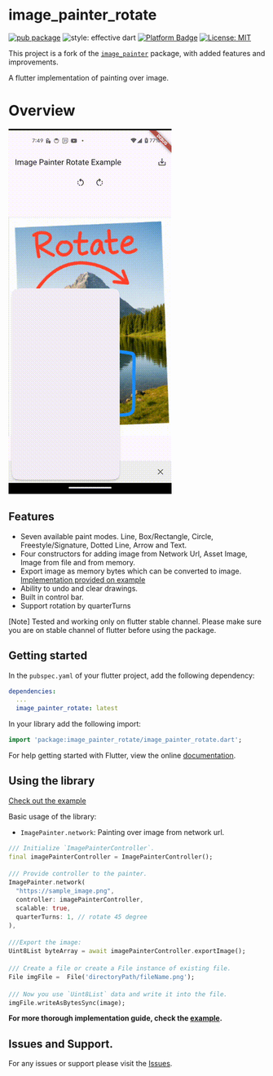 # image_painter_rotate


[![pub package](https://img.shields.io/pub/v/image_painter.svg)](https://pub.dev/packages/image_painter_rotate)
![style: effective dart](https://img.shields.io/badge/style-effective_dart-40c4ff.svg)
[![Platform Badge](https://img.shields.io/badge/platform-android%20|%20ios%20-green.svg)](https://pub.dev/packages/image_painter_rotate)
[![License: MIT](https://img.shields.io/badge/License-MIT-yellow.svg)](https://opensource.org/licenses/MIT)

This project is a fork of the [`image_painter`](https://github.com/yellowQ-software/yellowQ-Flutter-Image-Painter) package, with added features and improvements.

A flutter implementation of painting over image.

# Overview
![demo!](https://raw.githubusercontent.com/satoyan/yellowQ-Flutter-Image-Painter/refs/heads/main/screenshots/image_painter_rotate_sample.gif)

## Features

- Seven available paint modes. Line, Box/Rectangle, Circle, Freestyle/Signature, Dotted Line, Arrow and Text.
- Four constructors for adding image from Network Url, Asset Image, Image from file and from memory.
- Export image as memory bytes which can be converted to image. [Implementation provided on example](./example)
- Ability to undo and clear drawings.
- Built in control bar. 
- Support rotation by quarterTurns

[Note]
  Tested and working only on flutter stable channel. Please make sure you are on stable channel of flutter before using the package.

## Getting started

In the `pubspec.yaml` of your flutter project, add the following dependency:

```yaml
dependencies:
  ...
  image_painter_rotate: latest
```

In your library add the following import:

```dart
import 'package:image_painter_rotate/image_painter_rotate.dart';
```

For help getting started with Flutter, view the online [documentation](https://flutter.io/).

## Using the library

[Check out the example](./example)

Basic usage of the library:

- `ImagePainter.network`: Painting over image from network url.

```dart
/// Initialize `ImagePainterController`. 
final imagePainterController = ImagePainterController();

/// Provide controller to the painter.
ImagePainter.network(
  "https://sample_image.png",
  controller: imagePainterController,
  scalable: true,
  quarterTurns: 1, // rotate 45 degree
),

///Export the image:
Uint8List byteArray = await imagePainterController.exportImage();

/// Create a file or create a File instance of existing file. 
File imgFile =  File('directoryPath/fileName.png');

/// Now you use `Uint8List` data and write it into the file.
imgFile.writeAsBytesSync(image);
```
**For more thorough implementation guide, check the [example](./example).**

## Issues and Support.

For any issues or support please visit the [Issues](https://github.com/satoyan/yellowQ-Flutter-Image-Painter/issues).
